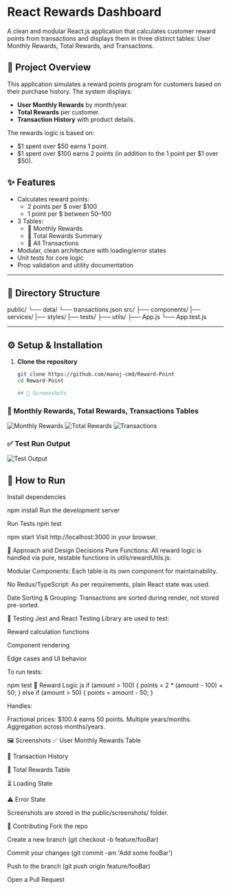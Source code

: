 # React Rewards Dashboard

A clean and modular React.js application that calculates customer reward points from transactions and displays them in three distinct tables: User Monthly Rewards, Total Rewards, and Transactions.

## 🚀 Project Overview

This application simulates a reward points program for customers based on their purchase history. The system displays:
- **User Monthly Rewards** by month/year.
- **Total Rewards** per customer.
- **Transaction History** with product details.

The rewards logic is based on:
- $1 spent over $50 earns 1 point.
- $1 spent over $100 earns 2 points (in addition to the 1 point per $1 over $50).

## ✨ Features

- Calculates reward points:
  - 2 points per $ over $100
  - 1 point per $ between $50–$100
- 3 Tables:
  - 📆 Monthly Rewards
  - 🧮 Total Rewards Summary
  - 📜 All Transactions
- Modular, clean architecture with loading/error states
- Unit tests for core logic
- Prop validation and utility documentation

---

## 📁 Directory Structure

public/
  └── data/
      └── transactions.json
src/
  ├── components/
  |── services/
  |── styles/
  |── tests/
  ├── utils/
  ├── App.js
  └── App.test.js


---

## ⚙️ Setup & Installation

1. **Clone the repository**
   ```bash
   git clone https://github.com/manoj-cmd/Reward-Point
   cd Reward-Point

   ## 📸 Screenshots

### 🧾 Monthly Rewards, Total Rewards, Transactions Tables

![Monthly Rewards](./screenshots/monthly-rewards.png)
![Total Rewards](./screenshots/total-rewards.png)
![Transactions](./screenshots/transactions.png)

### ✅ Test Run Output

![Test Output](./screenshots/test-result.png)

## 🔧 How to Run
   
Install dependencies

npm install
Run the development server

Run Tests
npm test

npm start
Visit http://localhost:3000 in your browser.

🧠 Approach and Design Decisions
Pure Functions: All reward logic is handled via pure, testable functions in utils/rewardUtils.js.

Modular Components: Each table is its own component for maintainability.

No Redux/TypeScript: As per requirements, plain React state was used.

Date Sorting & Grouping: Transactions are sorted during render, not stored pre-sorted.

🧪 Testing
Jest and React Testing Library are used to test:

Reward calculation functions

Component rendering

Edge cases and UI behavior

To run tests:

npm test
🧮 Reward Logic
js
if (amount > 100) {
  points = 2 * (amount - 100) + 50;
} else if (amount > 50) {
  points = amount - 50;
}

Handles:

Fractional prices: $100.4 earns 50 points.
Multiple years/months.
Aggregation across months/years.

🖼️ Screenshots
✅ User Monthly Rewards Table

🧾 Transaction History

🧮 Total Rewards Table

⏳ Loading State

⚠️ Error State

Screenshots are stored in the public/screenshots/ folder.

🤝 Contributing
Fork the repo

Create a new branch (git checkout -b feature/fooBar)

Commit your changes (git commit -am 'Add some fooBar')

Push to the branch (git push origin feature/fooBar)

Open a Pull Request
